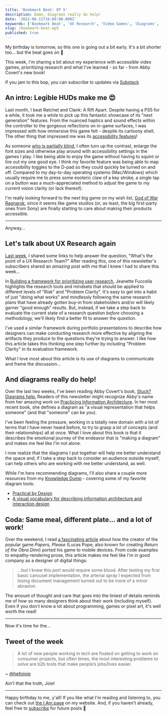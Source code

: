 ```yaml
---
title: 'Bookmark Beat: EP 5'
description: Damn, diagrams really do help!
date: '2022-08-11T16:00:00.000Z'
keywords: ['Bookmark Beat', 'UX Research', 'Video Games', 'Diagrams', 'Information Architecture', 'Design']
slug: /bookmark-beat-ep5
published: true
---
```


My birthday is tomorrow, so this one is going out a bit early. It's a bit shorter too... but the beat goes on 🥁

This week, I'm sharing a bit about my experience with accessible video games, prioritizing research and what I've learned - so far - from Abby Covert's new book!

If you jam to this bop, you can subscribe to updates via [Substack](https://bookmarkbeat.substack.com/?showWelcome=true)

## An intro: Legible HUDs make me 😍

Last month, I beat Ratchet and Clank: A Rift Apart. Despite having a PS5 for a while, it took me a while to pick up this fantastic showcase of its "next generation" features. From the nuanced haptics and sound effects within the controller to the gorgeous reflections on in-game surfaces, I was impressed with how immersive this game felt - despite its cartoony shell. The other thing that impressed me was its [accessibility features](https://caniplaythat.com/2021/06/08/ratchet-clank-rift-apart-accessibility-review-can-i-play-that/)!

As someone [who is partially blind](https://desandoval.net/posts/reflections-on-ux-from-a-low-vision-designer-660044a14ee5/), I often turn up the contrast, enlarge the font sizes and otherwise play around with accessibility settings in the games I play. I like being able to enjoy the game without having to squint or tire out my one good eye. I think my favorite feature was being able to map accessibility toggles to the D-pad so they could quickly be turned on and off. Compared to my day-to-day operating systems (Mac/Windows) which usually require me to press some esoteric claw of a key stroke, a single tap on a button was a much-appreciated method to adjust the game to my current vision clarity (or lack thereof).

I'm really looking forward to the next big game on my wish list, [God of War Ragnarok](https://caniplaythat.com/2022/05/19/god-of-war-ragnarok-will-have-60-accessibility-features-here-are-a-few/), since it seems like game studios (or, as least, the big first-party ones from Sony) are finally starting to care about making their products accessible.

---

Anyway...

## Let's talk about UX Research again

[Last week](https://desandoval.net/posts/bookmark-beat-ep4/), I shared some links to help answer the question, "What's the point of a UX Research Team?" After reading this, one of this newsletter's subscribers shared an *amazing* post with me that I knew I had to share this week...

In [Building a framework for prioritizing user research](https://uxdesign.cc/building-a-framework-for-prioritizing-user-research-ed46622ead99), Jeanette Fuccella highlights the research tools and mindsets that should be applied to different levels of "Risk" and "Problem Clarity". It's easy to get into a habit of just "doing what works" and mindlessly following the same research plans that have already gotten buy-in from stakeholders and/or will likely garner "good enough" results. But, instead, if we take a step back to evaluate the current state of a research question *before* choosing a methodology, we'll likely find a better fit to answer the question.

I've used a similar framework during portfolio presentations to describe how designers can make conducting research more effective by aligning the artifacts they produce to the questions they're trying to answer. I like how this article takes this thinking one step further by including "Problem Clarity" in its evaluation framework.

What I love most about this article is its use of diagrams to communicate and frame the discussion...

## And diagrams really do help!

Over the last two weeks, I've been reading Abby Covert's book, [Stuck? Diagrams help.](https://abbycovert.com/stuck/) Readers of this newsletter might recognize Abby's name from her amazing work on [Practicing Information Architecture](https://abbycovert.com/practicing-ia/). In her most recent book, she defines a diagram as "a visual representation that helps someone" (and that "someone" can be *you*).

I've been feeling the pressure, working in a totally new domain with a lot of terms that I have never heard before, to try to grasp a lot of concepts (and their relationships) all at once. What I love about this book is that it describes the emotional journey of the endeavor that is "making a diagram" and makes me feel like I'm not alone.

I now realize that the diagrams I put together will help me better understand the space and, if I take a step back to consider an audience outside myself, can help others who are working with me better understand, as well.

While I'm here recommending diagrams, I'll also share a couple more resources from my [Knowledge Dump](https://www.notion.so/homeskillet/Knowledge-Dump-aa096ca65e214c8995fad4806852bdf5) - covering some of my favorite diagram tools:
- [Practical by Design](https://blog.practicalservicedesign.com/)
- [A visual vocabulary for describing information architecture and interaction design](http://www.jjg.net/ia/visvocab/)

## Coda: Same meal, different plate... and a lot of work!

Over the weekend, I read [a fascinating article](https://dukope.com/devlogs/papers-please/mobile/) about how the creator of the popular game *Papers, Please* (Lucas Pope, also known for creating *Return of the Obra Dinn*) ported his game to mobile devices. From code examples to empathy-rendering prose, this article makes me feel like I'm in good company as a designer of digital things:

> ...but I knew this port would require some blood. After testing my first basic carousel implementation, the arterial spray I expected from losing document management turned out to be more of a minor abrasion.

The amount of thought and care that goes into the tiniest of details reminds me of how so many designers think about their work (including myself). Even if you don't know a lot about programming, games or pixel art, it's well worth the read!

---

Now it's time for the...

## Tweet of the week

> A lot of new people working in tech are fixated on getting to work on consumer projects, but often times, the most interesting problems to solve are b2b tools that make people’s jobs/lives easier.

~ [@hellojoie](https://twitter.com/hellojoie/status/1557060222438490114)

Ain't that the truth, Joie!

---

Happy birthday to me, y'all! If you like what I'm reading and listening to, you can check out [the I Am page](https://desandoval.net/iam/) on my website. And, if you haven't already, feel free to [subscribe](https://bookmarkbeat.substack.com/?showWelcome=true) for future posts 🎉